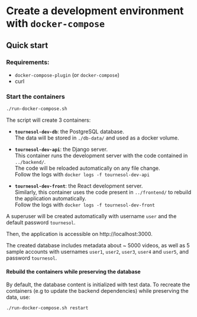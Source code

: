 # Create a development environment with `docker-compose`

## Quick start

### Requirements:
* `docker-compose-plugin` (or `docker-compose`)
* curl

### Start the containers

```bash
./run-docker-compose.sh
```

The script will create 3 containers:

- **`tournesol-dev-db`**: the PostgreSQL database.   
The data will be stored in `./db-data/` and used as a docker volume.

- **`tournesol-dev-api`**: the Django server.  
    This container runs the development server with the code contained in `../backend/`.  
The code will be reloaded automatically on any file change.  
Follow the logs with `docker logs -f tournesol-dev-api`

* **`tournesol-dev-front`**: the React development server.  
Similarly, this container uses the code present in `../frontend/` to rebuild the application automatically.  
Follow the logs with `docker logs -f tournesol-dev-front`

A superuser will be created automatically with username `user` and the default password `tournesol`.

Then, the application is accessible on http://localhost:3000.

The created database includes metadata about ~ 5000 videos, as well as 5 sample accounts with usernames
`user1`, `user2`, `user3`, `user4` and `user5`, and password `tournesol`.

#### Rebuild the containers while preserving the database

By default, the database content is initialized with test data.
To recreate the containers (e.g to update the backend dependencies) while preserving the data, use:
```bash
./run-docker-compose.sh restart
```
